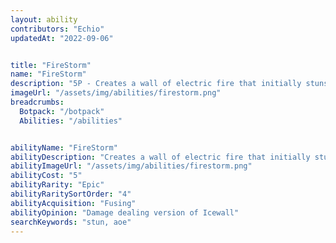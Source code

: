 ```yaml
---
layout: ability
contributors: "Echio"
updatedAt: "2022-09-06"


title: "FireStorm"
name: "FireStorm"
description: "5P - Creates a wall of electric fire that initially stuns and then damages enemy bots caught in it."
imageUrl: "/assets/img/abilities/firestorm.png"
breadcrumbs:
  Botpack: "/botpack"
  Abilities: "/abilities"


abilityName: "FireStorm"
abilityDescription: "Creates a wall of electric fire that initially stuns and then damages enemy bots caught in it."
abilityImageUrl: "/assets/img/abilities/firestorm.png"
abilityCost: "5"
abilityRarity: "Epic"
abilityRaritySortOrder: "4"
abilityAcquisition: "Fusing"
abilityOpinion: "Damage dealing version of Icewall"
searchKeywords: "stun, aoe"
---
```


